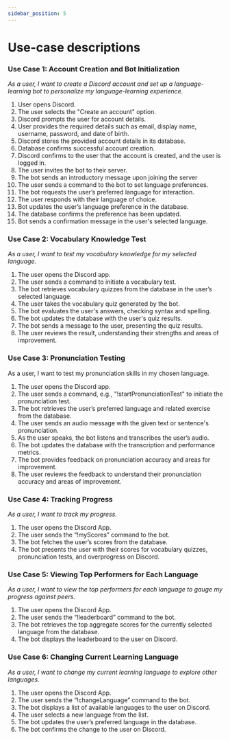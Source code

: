 ```yaml
---
sidebar_position: 5
---
```


# Use-case descriptions

### Use Case 1: Account Creation and Bot Initialization
<i>As a user, I want to create a Discord account and set up a language-learning bot to personalize my language-learning experience.</i>
1. User opens Discord.
2. The user selects the "Create an account" option.
3. Discord prompts the user for account details.
4. User provides the required details such as email, display name, username, password, and date of birth.
5. Discord stores the provided account details in its database.
6. Database confirms successful account creation.
7. Discord confirms to the user that the account is created, and the user is logged in.
8. The user invites the bot to their server.
9. The bot sends an introductory message upon joining the server
10. The user sends a command to the bot to set language preferences.
11. The bot requests the user’s preferred language for interaction.
12. The user responds with their language of choice.
13. Bot updates the user’s language preference in the database.
14. The database confirms the preference has been updated.
15. Bot sends a confirmation message in the user's selected language.

### Use Case 2: Vocabulary Knowledge Test
<i>As a user, I want to test my vocabulary knowledge for my selected language.</i>
1. The user opens the Discord app.
2. The user sends a command to initiate a vocabulary test.
3. The bot retrieves vocabulary quizzes from the database in the user’s selected language.
4. The user takes the vocabulary quiz generated by the bot.
5. The bot evaluates the user's answers, checking syntax and spelling.
6. The bot updates the database with the user's quiz results.
7. The bot sends a message to the user, presenting the quiz results.
8. The user reviews the result, understanding their strengths and areas of improvement.

### Use Case 3: Pronunciation Testing
</i>As a user, I want to test my pronunciation skills in my chosen language.</i>
1. The user opens the Discord app.
2. The user sends a command, e.g., "!startPronunciationTest" to initiate the pronunciation test.
3. The bot retrieves the user’s preferred language and related exercise from the database.
4. The user sends an audio message with the given text or sentence's pronunciation.
5. As the user speaks, the bot listens and transcribes the user’s audio.
6. The bot updates the database with the transcription and performance metrics.
7. The bot provides feedback on pronunciation accuracy and areas for improvement.
8. The user reviews the feedback to understand their pronunciation accuracy and areas of improvement.

### Use Case 4: Tracking Progress
<i>As a user, I want to track my progress.</i>
1. The user opens the Discord App.
2. The user sends the “!myScores” command to the bot.
3. The bot fetches the user’s scores from the database.
4. The bot presents the user with their scores for vocabulary quizzes, pronunciation tests, and overprogress on Discord.

### Use Case 5: Viewing Top Performers for Each Language
<i>As a user, I want to view the top performers for each language to gauge my progress against peers.</i>
1. The user opens the Discord App.
2. The user sends the “!leaderboard” command to the bot.
3. The bot retrieves the top aggregate scores for the currently selected language from the database.
4. The bot displays the leaderboard to the user on Discord.

### Use Case 6: Changing Current Learning Language
<i>As a user, I want to change my current learning language to explore other languages.</i>
1. The user opens the Discord App.
2. The user sends the “!changeLanguage” command to the bot.
3. The bot displays a list of available languages to the user on Discord.
4. The user selects a new language from the list.
5. The bot updates the user’s preferred language in the database.
6. The bot confirms the change to the user on Discord.
